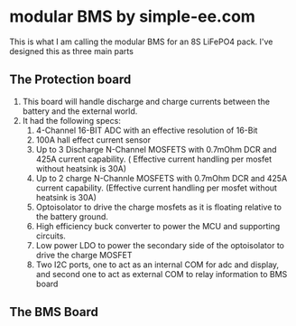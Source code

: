# modular BMS by simple-ee.com
This is what I am calling the modular BMS for an 8S LiFePO4 pack.  I've designed
this as three main parts
## The Protection board
1. This board will handle discharge and charge currents between the battery
and the external world.  
2. It had the following specs:
    1. 4-Channel 16-BIT ADC with an effective resolution of 16-Bit
    2. 100A hall effect current sensor
    3. Up to 3 Discharge N-Channel MOSFETS with 0.7mOhm DCR and 425A 
    current capability. ( Effective current handling per mosfet without
    heatsink is 30A)
    4. Up to 2 charge N-Channle MOSFETS with 0.7mOhm DCR and 425A current
    capability. (Effective current handling per mosfet without heatsink is 
    30A)
    5. Optoisolator to drive the charge mosfets as it is floating relative
    to the battery ground.
    6. High efficiency buck converter to power the MCU and supporting 
    circuits.
    7. Low power LDO to power the secondary side of the optoisolator to 
    drive the charge MOSFET
    8. Two I2C ports, one to act as an internal COM for adc and display, and
    second one to act as external COM to relay information to BMS board
## The BMS Board